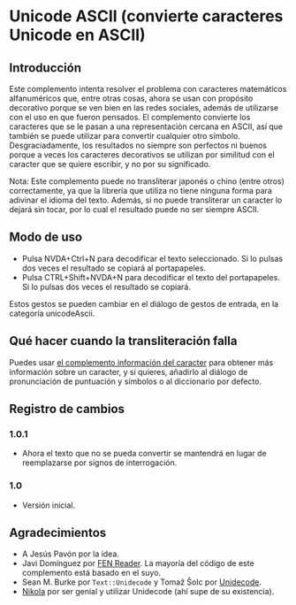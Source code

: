 # Unicode ASCII (convierte caracteres Unicode en ASCII)

## Introducción

Este complemento intenta resolver el problema con caracteres matemáticos alfanuméricos que, entre otras cosas, ahora se usan con propósito decorativo porque se ven bien en las redes sociales, además de utilizarse con el uso en que fueron pensados. El complemento convierte los caracteres que se le pasan a una representación cercana en ASCII, así que también se puede utilizar para convertir cualquier otro símbolo. Desgraciadamente, los resultados no siempre son perfectos ni buenos porque a veces los caracteres decorativos se utilizan por similitud con el caracter que se quiere escribir, y no por su significado.

Nota: Este complemento puede no transliterar japonés o chino (entre otros) correctamente, ya que la librería que utiliza no tiene ninguna forma para adivinar el idioma del texto. Además, si no puede transliterar un caracter lo dejará sin tocar, por lo cual el resultado puede no ser siempre ASCII.

## Modo de uso

* Pulsa NVDA+Ctrl+N para decodificar el texto seleccionado. Si lo pulsas dos veces el resultado se copiará al portapapeles.
* Pulsa CTRL+Shift+NVDA+N para decodificar el texto del portapapeles. Si lo pulsas dos veces el resultado se copiará.

Estos gestos se pueden cambiar en el diálogo de gestos de entrada, en la categoría unicodeAscii.

## Qué hacer cuando la transliteración falla

Puedes usar [el complemento información del caracter][charinfo] para obtener más información sobre un caracter, y si quieres, añadirlo al diálogo de pronunciación de puntuación y símbolos o al diccionario por defecto.

## Registro de cambios

### 1.0.1

* Ahora el texto que no se pueda convertir se mantendrá en lugar de reemplazarse por signos de interrogación.

### 1.0

* Versión inicial.

## Agradecimientos


* A Jesús Pavón por la idea.
* Javi Domínguez por [FEN Reader][FEN]. La mayoría del código de este complemento está basado en el suyo.
* Sean M. Burke por `Text::Unidecode` y Tomaž Šolc por [Unidecode].
* [Nikola] por ser genial y utilizar Unidecode (ahí supe de su existencia).

[FEN]: https://github.com/javidominguez/FenReader/
[Unidecode]: https://github.com/avian2/unidecode
[Nikola]: https://getnikola.com/avian2/unidecode
[charinfo]: https://addons.nvda-project.org/addons/charInfo.es.html
